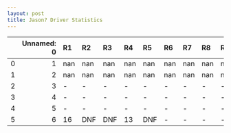 ```yaml
---
layout: post 
title: Jason? Driver Statistics
--- 
```


|    |   Unnamed: 0 | R1   | R2   | R3   | R4   | R5   | R6   | R7   | R8   | R9   | R10   | R11   | R12   |
|---:|-------------:|:-----|:-----|:-----|:-----|:-----|:-----|:-----|:-----|:-----|:------|:------|:------|
|  0 |            1 | nan  | nan  | nan  | nan  | nan  | nan  | nan  | nan  | nan  | nan   | nan   | nan   |
|  1 |            2 | nan  | nan  | nan  | nan  | nan  | nan  | nan  | nan  | nan  | nan   | nan   | nan   |
|  2 |            3 | -    | -    | -    | -    | -    | -    | -    | -    | -    | -     | -     | -     |
|  3 |            4 | -    | -    | -    | -    | -    | -    | -    | -    | -    | -     | -     | -     |
|  4 |            5 | -    | -    | -    | -    | -    | -    | -    | -    | -    | -     | -     | -     |
|  5 |            6 | 16   | DNF  | DNF  | 13   | DNF  | -    | -    | -    | -    | nan   | nan   | nan   |